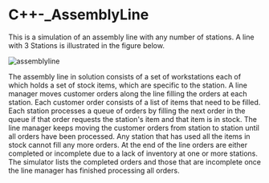 # C++-_AssemblyLine  
This is a simulation of an assembly line with any number of stations. A line with 3 Stations is illustrated in the figure below.  

![assemblyline](https://user-images.githubusercontent.com/71744660/168408882-79024ce0-5a8a-4f19-b0cf-58053a03251a.jpg)


The assembly line in solution consists of a set of workstations each of which holds a set of stock items, which are specific to the station. A line manager moves customer orders along the line filling the orders at each station. Each customer order consists of a list of items that need to be filled. Each station processes a queue of orders by filling the next order in the queue if that order requests the station's item and that item is in stock. The line manager keeps moving the customer orders from station to station until all orders have been processed. Any station that has used all the items in stock cannot fill any more orders. At the end of the line orders are either completed or incomplete due to a lack of inventory at one or more stations. The simulator lists the completed orders and those that are incomplete once the line manager has finished processing all orders.
